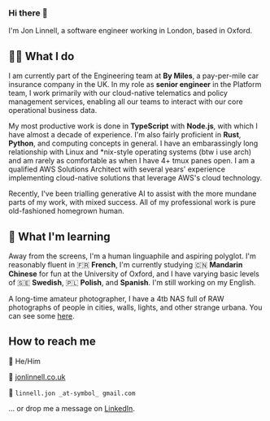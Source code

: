 ### Hi there 👋

I'm Jon Linnell, a software engineer working in London, based in Oxford.

## 👨‍💻 What I do

I am currently part of the Engineering team at **By Miles**, a pay-per-mile car insurance company in the UK. In my role as **senior engineer** in the Platform team, I work primarily with our cloud-native telematics and policy management services, enabling all our teams to interact with our core operational business data.

My most productive work is done in **TypeScript** with **Node.js**, with which I have almost a decade of experience. I'm also fairly proficient in **Rust**, **Python**, and computing concepts in general. I have an embarassingly long relationship with Linux and *nix-style operating systems (btw i use arch) and am rarely as comfortable as when I have 4+ tmux panes open. I am a qualified AWS Solutions Architect with several years' experience implementing cloud-native solutions that leverage AWS's cloud technology.

Recently, I've been trialling generative AI to assist with the more mundane parts of my work, with mixed success. All of my professional work is pure old-fashioned homegrown human.

## 🌱 What I'm learning

Away from the screens, I'm a human linguaphile and aspiring polyglot. I'm reasonably fluent in 🇫🇷 **French**, I'm currently studying 🇨🇳 **Mandarin Chinese** for fun at the University of Oxford, and I have varying basic levels of 🇸🇪 **Swedish**, 🇵🇱 **Polish**, and **Spanish**. I'm still working on my English.

A long-time amateur photographer, I have a 4tb NAS full of RAW photographs of people in cities, walls, lights, and other strange urbana. You can see some [here](https://www.jonlinnell.co.uk/photography).

## How to reach me

🕺 He/Him

🔗 [jonlinnell.co.uk](https://www.jonlinnell.co.uk)

💌 `linnell.jon _at-symbol_ gmail.com`

... or drop me a message on [LinkedIn](https://linkedin.com/in/jplinnell).
